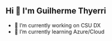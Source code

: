 ## Hi 👋 I'm Guilherme Thyerri

- 🔭 I’m currently working on CSU DX
- 🌱 I’m currently learning Azure/Cloud
